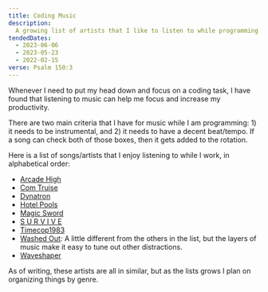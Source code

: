 ```yaml
---
title: Coding Music
description:
  A growing list of artists that I like to listen to while programming.
tendedDates:
  - 2023-06-06
  - 2023-05-23
  - 2022-02-15
verse: Psalm 150:3
---
```


Whenever I need to put my head down and focus on a coding task, I have found
that listening to music can help me focus and increase my productivity.

There are two main criteria that I have for music while I am programming: 1) it
needs to be instrumental, and 2) it needs to have a decent beat/tempo. If a song
can check both of those boxes, then it gets added to the rotation.

Here is a list of songs/artists that I enjoy listening to while I work, in
alphabetical order:

- [Arcade High](https://music.youtube.com/channel/UCT7LeKzJCc5P1AKY1Ghxjiw)
- [Com Truise](https://music.youtube.com/channel/UC3G1cV92stSGOy4cLgXmgJQ)
- [Dynatron](https://music.youtube.com/channel/UCov2JBrKDko0xcwfIwhEAfw)
- [Hotel Pools](https://music.youtube.com/channel/UCHNQ_4_csObrqJ9p7q-Xxgg)
- [Magic Sword](https://music.youtube.com/channel/UCnl2TnNDgp2rUepf5VnXJ1g)
- [S U R V I V E](https://music.youtube.com/channel/UCec-IpmkXJQhgnkBIx1EGxQ)
- [Timecop1983](https://music.youtube.com/channel/UCVjNyglpxEwPoB65b0Oc4Ew)
- [Washed Out](https://music.youtube.com/channel/UC1rCT_Cy1pP1wnRcEUV3nPA): A
  little different from the others in the list, but the layers of music make it
  easy to tune out other distractions.
- [Waveshaper](https://music.youtube.com/channel/UCzdwXtAUt8VgaDXfTfttx8A)

As of writing, these artists are all in similar, but as the lists grows I plan
on organizing things by genre.
